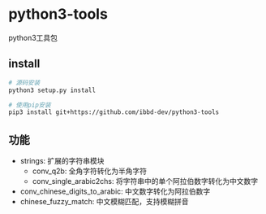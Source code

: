 # python3-tools
python3工具包

## install 

```sh
# 源码安装
python3 setup.py install

# 使用pip安装
pip3 install git+https://github.com/ibbd-dev/python3-tools
```

## 功能

- strings: 扩展的字符串模块
  - conv_q2b: 全角字符转化为半角字符
  - conv_single_arabic2chs: 将字符串中的单个阿拉伯数字转化为中文数字
- conv_chinese_digits_to_arabic: 中文数字转化为阿拉伯数字
- chinese_fuzzy_match: 中文模糊匹配，支持模糊拼音

